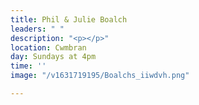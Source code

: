 ```yaml
---
title: Phil & Julie Boalch
leaders: " "
description: "<p></p>"
location: Cwmbran
day: Sundays at 4pm
time: ''
image: "/v1631719195/Boalchs_iiwdvh.png"

---
```

